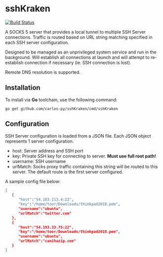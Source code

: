 # sshKraken

[![Build Status](https://travis-ci.org/carlos-py/sshKraken.svg?branch=master)](https://travis-ci.org/carlos-py/sshKraken)

A SOCKS 5 server that provides a local tunnel to multiple SSH Server connections. Traffic is routed based on URL string matching specified in each SSH server configuration.

Designed to be managed as an unprivileged system service and run in the background. Will establish all connections at launch and will attempt to re-establish connection if necessary (ie. SSH connection is lost).

Remote DNS resolution is supported.

## Installation

To install via **Go** toolchain, use the following command:

```
go get github.com/carlos-py/sshKraken/cmd/sshKraken
```

## Configuration

SSH Server configuration is loaded from a JSON file. Each JSON object represents 1 server configuration.

- host: Server address and SSH port
- key: Private SSH key for connecting to server. **Must use full root path!**
- username: SSH username
- urlMatch: Socks proxy traffic containing this string will be routed to this server. The default route is the first server configured.

A sample config file below:

```bash
[
   {
      "host":"54.183.113.4:22",
      "key":"/home/toor/Downloads/thinkpad2018.pem",
      "username":"ubuntu",
      "urlMatch":"twitter.com"
   },
   {
      "host":"54.193.33.75:22",
      "key":"/home/toor/Downloads/thinkpad2018.pem",
      "username":"ubuntu",
      "urlMatch":"canihazip.com"
   }
]
```

